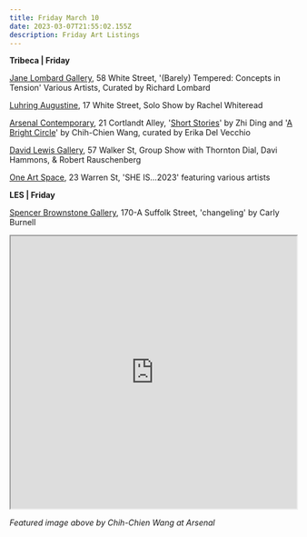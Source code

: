 ```yaml
---
title: Friday March 10
date: 2023-03-07T21:55:02.155Z
description: Friday Art Listings
---
```

**T﻿ribeca | Friday**

[Jane Lombard Gallery](https://www.janelombardgallery.com/upcoming), 58 White Street, '(Barely) Tempered: Concepts in Tension' Various Artists, Curated by Richard Lombard

[Luhring Augustine](https://www.luhringaugustine.com/exhibitions/rachel-whiteread12), 17 White Street, Solo Show by Rachel Whiteread

[Arsenal Contemporary](https://www.arsenalcontemporary.com/ny/exhib), 21 Cortlandt Alley, '[Short Stories](https://www.arsenalcontemporary.com/ny/exhib/detail/zhi-ding-short-stories)' by Zhi Ding and '[A Bright Circle](https://www.arsenalcontemporary.com/ny/exhib/detail/chih-chien-wang-a-bright-circle)' by Chih-Chien Wang, curated by Erika Del Vecchio

[David Lewis Gallery](https://www.davidlewisgallery.com/exhibitions/dial-hammons-rauschenberg), 57 Walker St, Group Show with Thornton Dial, Davi Hammons, & Robert Rauschenberg

[One Art Space](https://oneartspace.com/she-is-2023-march-10-16-2023/), 23 Warren St, 'SHE IS…2023' featuring various artists 

**L﻿ES | Friday**

[Spencer Brownstone Gallery](https://spencerbrownstonegallery.com/exhibitions/changeling), 170-A Suffolk Street, 'changeling' by Carly Burnell

<iframe src="https://www.google.com/maps/d/u/3/embed?mid=1SZ0-oUcfmvNG179voDC4PVOsWwCZPNY&ehbc=2E312F" width="100%" height="480"></iframe>

*F﻿eatured image above by Chih-Chien Wang at Arsenal*